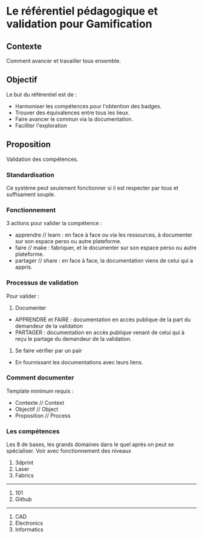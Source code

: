# Le référentiel pédagogique et validation pour Gamification

## Contexte

Comment avancer et travailler tous ensemble.

## Objectif

Le but du référentiel est de :
- Harmoniser les compétences pour l'obtention des badges. 
- Trouver des équivalences entre tous les lieux.
- Faire avancer le commun via la documentation.
- Faciliter l'exploration

## Proposition

Validation des compétences.

### Standardisation

Ce système peut seulement fonctionner si il est respecter par tous et suffisament souple.

### Fonctionnement

3 actions pour valider la compétence :
- apprendre // learn : en face à face ou via les ressources, à documenter sur son espace perso ou autre plateforme.
- faire // make : fabriquer, et le documenter sur son espace perso ou autre plateforme.
- partager // share : en face à face, la documentation viens de celui qui a appris.

### Processus de validation

Pour valider : 

1. Documenter
- APPRENDRE et FAIRE : documentation en accès publique de la part du demandeur de la validation
- PARTAGER : documentation en accès publique venant de celui qui à reçu le partage du demandeur de la validation.

1. Se faire vérifier par un pair
- En fournissant les documentations avec leurs liens. 

### Comment documenter

Template minimum requis :

- Contexte // Context
- Objectif // Object
- Proposition // Process

### Les compétences

Les 8 de bases, les grands domaines dans le quel après on peut se spécialiser. Voir avec fonctionnement des niveaux

1. 3dprint
1. Laser
1. Fabrics
---
1. 101
1. Github
---
1. CAD
1. Electronics
1. Informatics

